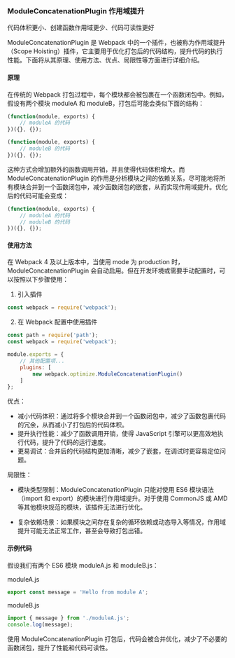 ### ModuleConcatenationPlugin 作用域提升

代码体积更小、创建函数作用域更少、代码可读性更好

ModuleConcatenationPlugin 是 Webpack 中的一个插件，也被称为作用域提升（Scope Hoisting）插件，它主要用于优化打包后的代码结构，提升代码的执行性能。下面将从其原理、使用方法、优点、局限性等方面进行详细介绍。

#### 原理

在传统的 Webpack 打包过程中，每个模块都会被包裹在一个函数闭包中。例如，假设有两个模块 moduleA 和 moduleB，打包后可能会类似下面的结构：

``` js
(function(module, exports) {
    // moduleA 的代码
})({}, {});

(function(module, exports) {
    // moduleB 的代码
})({}, {});
```

这种方式会增加额外的函数调用开销，并且使得代码体积增大。而 ModuleConcatenationPlugin 的作用是分析模块之间的依赖关系，尽可能地将所有模块合并到一个函数闭包中，减少函数闭包的嵌套，从而实现作用域提升。优化后的代码可能会变成：

``` js
(function(module, exports) {
    // moduleA 的代码
    // moduleB 的代码
})({}, {});
```

#### 使用方法

在 Webpack 4 及以上版本中，当使用 mode 为 production 时，ModuleConcatenationPlugin 会自动启用。但在开发环境或需要手动配置时，可以按照以下步骤使用：

1. 引入插件

``` js
const webpack = require('webpack');
```

2. 在 Webpack 配置中使用插件

``` js
const path = require('path');
const webpack = require('webpack');

module.exports = {
    // 其他配置项...
    plugins: [
        new webpack.optimize.ModuleConcatenationPlugin()
    ]
};
```

优点：
- 减小代码体积：通过将多个模块合并到一个函数闭包中，减少了函数包裹代码的冗余，从而减小了打包后的代码体积。
- 提升执行性能：减少了函数调用开销，使得 JavaScript 引擎可以更高效地执行代码，提升了代码的运行速度。
- 更易调试：合并后的代码结构更加清晰，减少了嵌套，在调试时更容易定位问题。

局限性：
- 模块类型限制：ModuleConcatenationPlugin 只能对使用 ES6 模块语法（import 和 export）的模块进行作用域提升。对于使用 CommonJS 或 AMD 等其他模块规范的模块，该插件无法进行优化。

- 复杂依赖场景：如果模块之间存在复杂的循环依赖或动态导入等情况，作用域提升可能无法正常工作，甚至会导致打包出错。

#### 示例代码

假设我们有两个 ES6 模块 moduleA.js 和 moduleB.js：

moduleA.js

```js
export const message = 'Hello from module A';
```

moduleB.js

```js
import { message } from './moduleA.js';
console.log(message);
```

使用 ModuleConcatenationPlugin 打包后，代码会被合并优化，减少了不必要的函数闭包，提升了性能和代码可读性。
